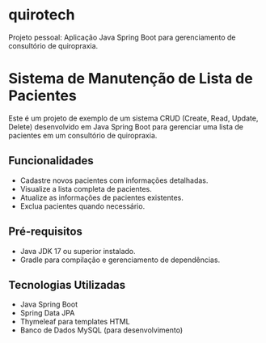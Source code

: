 # quirotech
Projeto pessoal: Aplicação Java Spring Boot para gerenciamento de consultório de quiropraxia.

# Sistema de Manutenção de Lista de Pacientes
Este é um projeto de exemplo de um sistema CRUD (Create, Read, Update, Delete) desenvolvido em Java Spring Boot para gerenciar uma lista de pacientes em um consultório de quiropraxia.

## Funcionalidades

- Cadastre novos pacientes com informações detalhadas.
- Visualize a lista completa de pacientes.
- Atualize as informações de pacientes existentes.
- Exclua pacientes quando necessário.

## Pré-requisitos

- Java JDK 17 ou superior instalado.
- Gradle para compilação e gerenciamento de dependências.


## Tecnologias Utilizadas

- Java Spring Boot
- Spring Data JPA
- Thymeleaf para templates HTML
- Banco de Dados MySQL (para desenvolvimento)
